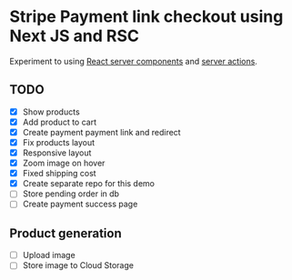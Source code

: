 # Stripe Payment link checkout using Next JS and RSC

Experiment to using [React server components](https://nextjs.org/docs/getting-started/react-essentials#server-components) and [server actions](https://nextjs.org/docs/app/building-your-application/data-fetching/server-actions).

## TODO

* [x] Show products
* [x] Add product to cart
* [x] Create payment payment link and redirect
* [x] Fix products layout
* [x] Responsive layout
* [x] Zoom image on hover
* [x] Fixed shipping cost
* [x] Create separate repo for this demo
* [ ] Store pending order in db
* [ ] Create payment success page

## Product generation

* [ ] Upload image
* [ ] Store image to Cloud Storage
